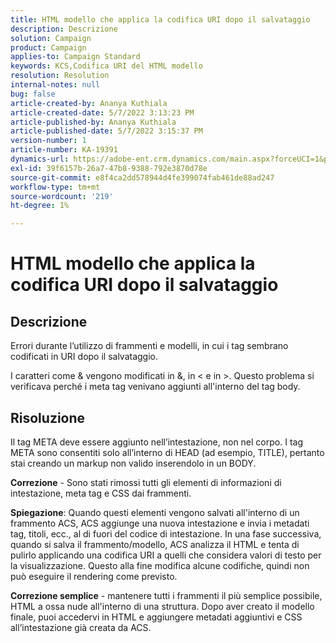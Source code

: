 ```yaml
---
title: HTML modello che applica la codifica URI dopo il salvataggio
description: Descrizione
solution: Campaign
product: Campaign
applies-to: Campaign Standard
keywords: KCS,Codifica URI del HTML modello
resolution: Resolution
internal-notes: null
bug: false
article-created-by: Ananya Kuthiala
article-created-date: 5/7/2022 3:13:23 PM
article-published-by: Ananya Kuthiala
article-published-date: 5/7/2022 3:15:37 PM
version-number: 1
article-number: KA-19391
dynamics-url: https://adobe-ent.crm.dynamics.com/main.aspx?forceUCI=1&pagetype=entityrecord&etn=knowledgearticle&id=1e20da38-18ce-ec11-a7b5-0022480a8e40
exl-id: 39f6157b-26a7-47b8-9388-792e3870d78e
source-git-commit: e8f4ca2dd578944d4fe399074fab461de88ad247
workflow-type: tm+mt
source-wordcount: '219'
ht-degree: 1%

---
```


# HTML modello che applica la codifica URI dopo il salvataggio

## Descrizione


Errori durante l’utilizzo di frammenti e modelli, in cui i tag sembrano codificati in URI dopo il salvataggio.

I caratteri come &amp; vengono modificati in &amp;, in &lt; e in >. Questo problema si verificava perché i meta tag venivano aggiunti all&#39;interno del tag body.


## Risoluzione


Il tag META deve essere aggiunto nell’intestazione, non nel corpo. I tag META sono consentiti solo all’interno di HEAD (ad esempio, TITLE), pertanto stai creando un markup non valido inserendolo in un BODY.



<b>Correzione</b> - Sono stati rimossi tutti gli elementi di informazioni di intestazione, meta tag e CSS dai frammenti.

<b>Spiegazione</b>: Quando questi elementi vengono salvati all&#39;interno di un frammento ACS, ACS aggiunge una nuova intestazione e invia i metadati tag, titoli, ecc., al di fuori del codice di intestazione. In una fase successiva, quando si salva il frammento/modello, ACS analizza il HTML e tenta di pulirlo applicando una codifica URI a quelli che considera valori di testo per la visualizzazione. Questo alla fine modifica alcune codifiche, quindi non può eseguire il rendering come previsto.

<b>Correzione semplice</b> - mantenere tutti i frammenti il più semplice possibile, HTML a ossa nude all&#39;interno di una struttura. Dopo aver creato il modello finale, puoi accedervi in HTML e aggiungere metadati aggiuntivi e CSS all’intestazione già creata da ACS.
